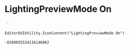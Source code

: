 # LightingPreviewMode On
![](/img/LightingPreviewMode%20On.png)

``` CSharp
EditorGUIUtility.IconContent("LightingPreviewMode On")
```
```
-8209855524116146962
```

